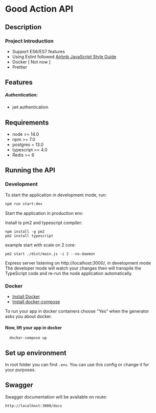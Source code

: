 # Good Action API

## Description

### Project Introduction
- Support ES6/ES7 features
- Using Eslint followed [Airbnb JavaScript Style Guide](https://github.com/airbnb/javascript)
- Docker [ Not now ]
- Prettier

## Features
##### Authentication:
- jwt authentication

## Requirements
- node >= 14.0
- npm >= 7.0
- postgres = 13.0
- typescript >= 4.0
- Redis >= 6

## Running the API
### Development
To start the application in development mode, run:

```bash
npm run start:dev
```

Start the application in production env:

Install ts pm2 and typescript compiler:
```
npm install -g pm2
pm2 install typescript
```

example start with scale on 2 core:
```
pm2 start ./dist/main.js -i 2 --no-daemon
```

Express server listening on http://localhost:3000/, in development mode
The developer mode will watch your changes then will transpile the TypeScript code and re-run the node application automatically.

### Docker

* [Install Docker](https://docs.docker.com/get-docker/)
* [Install docker-compose](https://docs.docker.com/compose/install/)

To run your app in docker containers choose "Yes" when the generator asks you about docker.
 
#### Now, lift your app in docker 
``` 
  docker-compose up 
``` 

## Set up environment
In root folder you can find `.env`. You can use this config or change it for your purposes.

        
## Swagger
Swagger documentation will be available on route:
```bash
http://localhost:3000/docs
```
